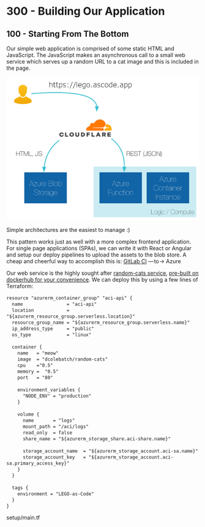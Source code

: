 # 300 - Building Our Application

## 100 - Starting From The Bottom
Our simple web application is comprised of some static HTML and JavaScript. The JavaScript makes an asynchronous call to a small web service which serves up a random URL to a cat image and this is included in the page.

![LEGO-as-Code Architecture.](../images/lego-as-code-architecture.png)

Simple architectures are the easiest to manage :)

This pattern works just as well with a more complex frontend application. For single page applications (SPAs), we can write it with React or Angular and setup our deploy pipelines to upload the assets to the blob store. A cheap and cheerful way to accomplish this is: 
[GitLab CI](https://about.gitlab.com/features/gitlab-ci-cd/) — to → Azure

Our web service is the highly sought after [random-cats service](https://github.com/ascode/lego-as-code/blob/main/api), [pre-built on dockerhub for your convenience](https://hub.docker.com/r/dcolebatch/random-cats/). We can deploy this by using a few lines of Terraform:

```
resource "azurerm_container_group" "aci-api" {
  name                = "aci-api"
  location            = "${azurerm_resource_group.serverless.location}"
  resource_group_name = "${azurerm_resource_group.serverless.name}"
  ip_address_type     = "public"
  os_type             = "linux"

  container {
    name   = "meow"
    image  = "dcolebatch/random-cats"
    cpu    ="0.5"
    memory =  "0.5"
    port   = "80"

    environment_variables {
      "NODE_ENV" = "production"
    }

    volume {
      name       = "logs"
      mount_path = "/aci/logs"
      read_only  = false
      share_name = "${azurerm_storage_share.aci-share.name}"

      storage_account_name  = "${azurerm_storage_account.aci-sa.name}"
      storage_account_key   = "${azurerm_storage_account.aci-sa.primary_access_key}"
    }
  }

  tags {
    environment = "LEGO-as-Code"
  }
}
```

setup/main.tf
